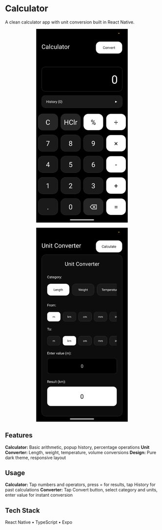 # Calculator

A clean calculator app with unit conversion built in React Native.

<p align="center">
  <img src="assets/screenshot1.png" alt="Calculator" width="300">
</p>

<p align="center">
  <img src="assets/screenshot2.png" alt="Converter" width="300">
</p>

## Features

**Calculator:** Basic arithmetic, popup history, percentage operations
**Unit Converter:** Length, weight, temperature, volume conversions
**Design:** Pure dark theme, responsive layout

## Usage

**Calculator:** Tap numbers and operators, press = for results, tap History for past calculations
**Converter:** Tap Convert button, select category and units, enter value for instant conversion

## Tech Stack

React Native • TypeScript • Expo
